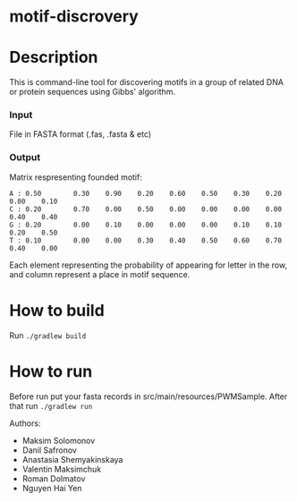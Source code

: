 # motif-discrovery

Description
===========
  This is command-line tool for discovering motifs in a group of related DNA or protein sequences using Gibbs' algorithm.
### Input
  File in FASTA format (.fas, .fasta & etc)
### Output
  Matrix respresenting founded motif:
  ```
  A : 0.50        0.30    0.90    0.20    0.60    0.50    0.30    0.20    0.00    0.10
  C : 0.20        0.70    0.00    0.50    0.00    0.00    0.00    0.00    0.40    0.40
  G : 0.20        0.00    0.10    0.00    0.00    0.00    0.10    0.10    0.20    0.50
  T : 0.10        0.00    0.00    0.30    0.40    0.50    0.60    0.70    0.40    0.00
  ```
  
  Each element representing the probability of appearing for letter in the row, and column represent a place in motif sequence.

How to build
============
Run `./gradlew build`

How to run
==========
Before run put your fasta records in src/main/resources/PWMSample.
After that run `./gradlew run`

Authors:
- Maksim Solomonov
- Danil Safronov
- Anastasia Shemyakinskaya
- Valentin Maksimchuk
- Roman Dolmatov
- Nguyen Hai Yen

